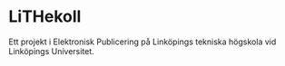 LiTHekoll
=========

Ett projekt i Elektronisk Publicering på Linköpings tekniska högskola vid Linköpings Universitet.
